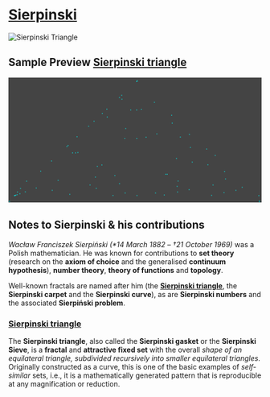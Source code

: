 # [Sierpinski](https://de.wikipedia.org/wiki/Wac%C5%82aw_Sierpi%C5%84ski)

![Sierpinski Triangle](https://upload.wikimedia.org/wikipedia/commons/3/38/Sierpinski-zoom4-ani.gif)

## Sample Preview [Sierpinski triangle](https://en.wikipedia.org/wiki/Sierpinski_triangle)
![Sierpinski Triangle Sample](https://github.com/NoLogig/Sierpinski/blob/master/src/assets/sierpinksi.gif)

## Notes to Sierpinski & his contributions
*Wacław Franciszek Sierpiński (\*14 March 1882 – †21 October 1969)*
 was a Polish mathematician. He was known for contributions to **set theory** (research on the **axiom of choice** and the generalised **continuum hypothesis**), **number theory**, **theory of functions** and **topology**.

Well-known fractals are named after him (the **[Sierpinski triangle](https://en.wikipedia.org/wiki/Sierpinski_triangle)**, the **Sierpinski carpet** and the **Sierpinski curve**), as are **Sierpinski numbers** and the associated **Sierpiński problem**.

### [Sierpinski triangle](https://en.wikipedia.org/wiki/Sierpinski_triangle)

The **Sierpinski triangle**, also called the **Sierpinski gasket** or the **Sierpinski Sieve**, is a **fractal** and **attractive fixed set** with the overall *shape of an equilateral triangle, subdivided recursively into smaller equilateral triangles*. Originally constructed as a curve, this is one of the basic examples of *self-similar* sets, i.e., it is a mathematically generated pattern that is reproducible at any magnification or reduction.
